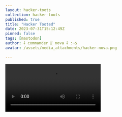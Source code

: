 ```yaml
---
layout: hacker-toots
collection: hacker-toots
published: true
title: "Hacker Tooted"
date: 2023-07-31T15:12:49Z
pinned: false
tags: [mastodon]
author: ⸸ commander ░ nova ⸸ :~$
avatar: /assets/media_attachments/hacker-nova.png

---
```




![media](/assets/media_attachments/files/110/809/340/966/530/124/original/436a9f0c77f977d1.mp4)
